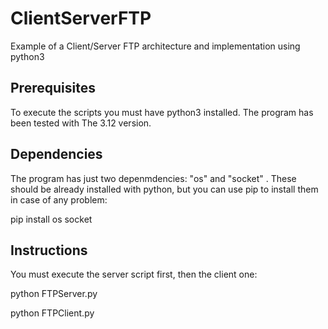 # ClientServerFTP
Example of a Client/Server FTP architecture and implementation using python3
## Prerequisites
To execute the scripts you must have python3 installed. The program has been tested with The 3.12 version.
## Dependencies
The program has just two depenmdencies: "os" and "socket" . These should be already installed with python, but you can use pip to install them in case of any problem:

pip install os socket
## Instructions
You must execute the server script first, then the client one:

python FTPServer.py

python FTPClient.py





